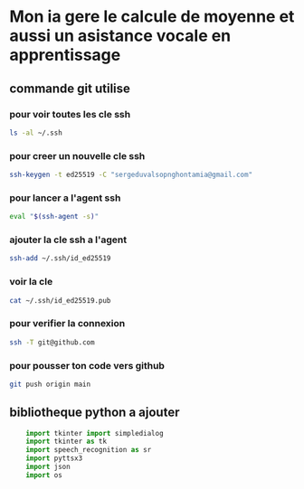 # Mon ia gere le calcule de moyenne et aussi un asistance vocale en apprentissage
## commande git utilise
### pour voir toutes les cle ssh
```bash
ls -al ~/.ssh
```
### pour creer un nouvelle cle ssh
```bash
ssh-keygen -t ed25519 -C "sergeduvalsopnghontamia@gmail.com"
```
### pour lancer a l'agent ssh
```bash
eval "$(ssh-agent -s)"
```
### ajouter la cle ssh a l'agent
```bash
ssh-add ~/.ssh/id_ed25519
```
### voir la cle
```bash
cat ~/.ssh/id_ed25519.pub
```
### pour verifier la connexion
```bash
ssh -T git@github.com
```
### pour pousser ton code vers github
```bash
git push origin main
```
## bibliotheque python a ajouter
```python
    import tkinter import simpledialog
    import tkinter as tk
    import speech_recognition as sr
    import pyttsx3
    import json
    import os
```